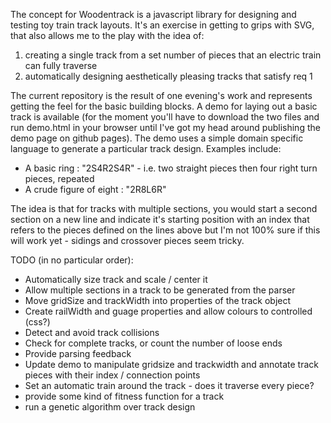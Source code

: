 The concept for Woodentrack is a javascript library for designing and testing toy train track layouts.  It's an 
exercise in getting to grips with SVG, that also allows me to the play with the idea of:

1.  creating a single track from a set number of pieces that an electric train can fully traverse
2.  automatically designing aesthetically pleasing tracks that satisfy req 1

The current repository is the result of one evening's work and represents getting the feel for the 
basic building blocks.  A demo for laying out a basic track is available (for the moment you'll have to 
download the two files and run demo.html in your browser until I've got my head around publishing the demo
page on github pages).  The demo uses a simple domain specific language to generate a particular track design.  Examples include:
* A basic ring : "2S4R2S4R" - i.e. two straight pieces then four right turn pieces, repeated
* A crude figure of eight : "2R8L6R"

The idea is that for tracks with multiple sections, you would start a second section on a new line and
indicate it's starting position with an index that refers to the pieces defined on the lines above
but I'm not 100% sure if this will work yet - sidings and crossover pieces seem tricky.

TODO (in no particular order):
* Automatically size track and scale / center it
* Allow multiple sections in a track to be generated from the parser
* Move gridSize and trackWidth into properties of the track object
* Create railWidth and guage properties and allow colours to controlled (css?)
* Detect and avoid track collisions
* Check for complete tracks, or count the number of loose ends
* Provide parsing feedback
* Update demo to manipulate gridsize and trackwidth and annotate track pieces with their index / connection points
* Set an automatic train around the track - does it traverse every piece?
* provide some kind of fitness function for a track
* run a genetic algorithm over track design
